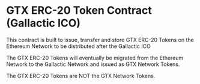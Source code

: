 # GTX ERC-20 Token Contract (Gallactic ICO)

This contract is built to issue, transfer and store GTX ERC-20 Tokens 
on the Ethereum Network to be distributed after the Gallactic ICO

The GTX ERC-20 Tokens will eventually be migrated 
from the Ethereum Network to the Gallactic Network
and issued as GTX Network Tokens.

The GTX ERC-20 Tokens are NOT the GTX Network Tokens.
